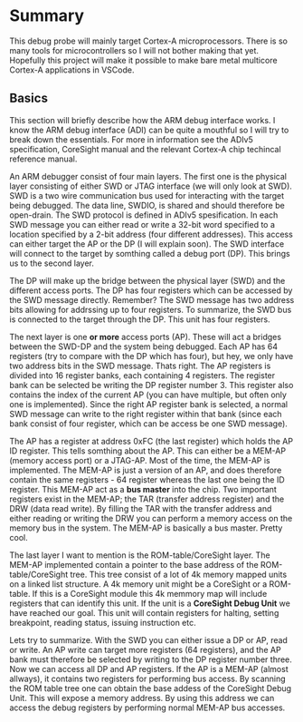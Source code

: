 # Summary

This debug probe will mainly target Cortex-A microprocessors. There is so many tools for microcontrollers so I will not bother making that yet. Hopefully this project will make it possible to make bare metal multicore Cortex-A applications in VSCode.

## Basics

This section will briefly describe how the ARM debug interface works. I know the ARM debug interface (ADI) can be quite a mouthful so I will try to break down the essentials. For more in information see the ADIv5 specification, CoreSight manual and the relevant Cortex-A chip techincal reference manual. 

An ARM debugger consist of four main layers. The first one is the physical layer consisting of either SWD or JTAG interface (we will only look at SWD). SWD is a two wire communication bus used for interacting with the target being debugged. The data line, SWDIO, is shared and should therefore be open-drain. The SWD protocol is defined in ADIv5 spesification. In each SWD message you can either read or write a 32-bit word specified to a location specified by a 2-bit address (four different addresses). This access can either target the AP or the DP (I will explain soon). The SWD interface will connect to the target by somthing called a debug port (DP). This brings us to the second layer. 

The DP will make up the bridge between the physical layer (SWD) and the different access ports. The DP has four registers which can be accessed by the SWD message directly. Remember? The SWD message has two address bits allowing for addrssing up to four registers. To summarize, the SWD bus is connected to the target through the DP. This unit has four registers.

The next layer is one **or more** access ports (AP). These will act a bridges between the SWD-DP and the system being debugged. Each AP has 64 registers (try to compare with the DP which has four), but hey, we only have two address bits in the SWD message. Thats right. The AP registers is divided into 16 register banks, each containing 4 registers. The register bank can be selected be writing the DP register number 3. This register also contains the index of the current AP (you can have multiple, but often only one is implemented). Since the right AP register bank is selected, a normal SWD message can write to the right register within that bank (since each bank consist of four register, which can be access be one SWD message). 

The AP has a register at address 0xFC (the last register) which holds the AP ID register. This tells somthing about the AP. This can either be a MEM-AP (memory access port) or a JTAG-AP. Most of the time, the MEM-AP is implemented. The MEM-AP is just a version of an AP, and does therefore contain the same registers - 64 register whereas the last one being the ID register. This MEM-AP act as a **bus master** into the chip. Two important registers exist in the MEM-AP; the TAR (transfer address register) and the DRW (data read write). By filling the TAR with the transfer address and either reading or writing the DRW you can perform a memory access on the memory bus in the system. The MEM-AP is basically a bus master. Pretty cool. 

The last layer I want to mention is the ROM-table/CoreSight layer. The MEM-AP implemented contain a pointer to the base address of the ROM-table/CoreSight tree. This tree consist of a lot of 4k memory mapped units on a linked list structure. A 4k memory unit might be a CoreSight or a ROM-table. If this is a CoreSight module this 4k memmory map will include registers that can identify this unit. If the unit is a **CoreSight Debug Unit** we have reached our goal. This unit will contain registers for halting, setting breakpoint, reading status, issuing instruction etc.

Lets try to summarize. With the SWD you can either issue a DP or AP, read or write. An AP write can target more registers (64 registers), and the AP bank must therefore be selected by writing to the DP register number three. Now we can access all DP and AP registers. If the AP is a MEM-AP (almost allways), it contains two registers for performing bus access. By scanning the ROM table tree one can obtain the base addess of the CoreSight Debug Unit. This will expose a memory address. By using this address we can access the debug registers by performing normal MEM-AP bus accesses. 

